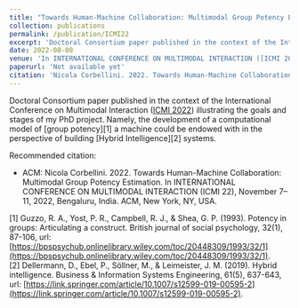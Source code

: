 ```yaml
---
title: "Towards Human-Machine Collaboration: Multimodal Group Potency Estimation"
collection: publications
permalink: /publication/ICMI22
excerpt: 'Doctoral Consortium paper published in the context of the International Conference on Multimodal Interaction (ICMI22) illustrating the goals and stages of my PhD project.'
date: 2022-08-08
venue: 'In INTERNATIONAL CONFERENCE ON MULTIMODAL INTERACTION ([ICMI 2022](https://icmi.acm.org/2022/))'
paperurl: 'Not available yet'
citation: 'Nicola Corbellini. 2022. Towards Human-Machine Collaboration: Multimodal Group Potency Estimation. In INTERNATIONAL CONFERENCE ON MULTIMODAL INTERACTION (ICMI 22), November 7–11, 2022, Bengaluru, India. ACM, New York, NY, USA'
---
```


Doctoral Consortium paper published in the context of the International Conference on Multimodal Interaction ([ICMI 2022](https://icmi.acm.org/2022/)) illustrating the goals and stages of my PhD project. Namely, the development of a computational model of [group potency][1] a machine could be endowed with in the perspective of building [Hybrid Intelligence][2] systems.

Recommended citation:
- ACM: Nicola Corbellini. 2022. Towards Human-Machine Collaboration: Multimodal Group Potency Estimation. In INTERNATIONAL CONFERENCE ON MULTIMODAL INTERACTION (ICMI 22), November 7–11, 2022, Bengaluru, India. ACM, New York, NY, USA.

[1] Guzzo, R. A., Yost, P. R., Campbell, R. J., & Shea, G. P. (1993). Potency in groups: Articulating a construct. British journal of social psychology, 32(1), 87-106, url: [https://bpspsychub.onlinelibrary.wiley.com/toc/20448309/1993/32/1](https://bpspsychub.onlinelibrary.wiley.com/toc/20448309/1993/32/1). \
[2] Dellermann, D., Ebel, P., Söllner, M., & Leimeister, J. M. (2019). Hybrid intelligence. Business & Information Systems Engineering, 61(5), 637-643, url: [https://link.springer.com/article/10.1007/s12599-019-00595-2](https://link.springer.com/article/10.1007/s12599-019-00595-2).